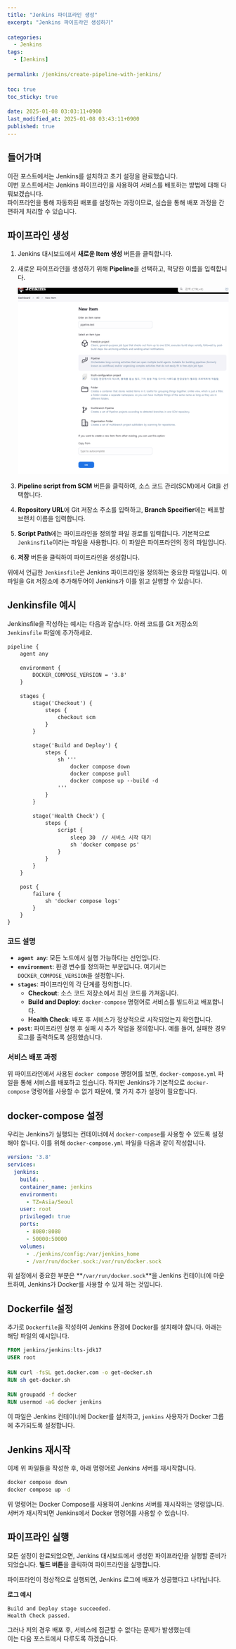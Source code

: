 ```yaml
---
title: "Jenkins 파이프라인 생성"
excerpt: "Jenkins 파이프라인 생성하기" 

categories:
  - Jenkins
tags:
  - [Jenkins]

permalink: /jenkins/create-pipeline-with-jenkins/

toc: true
toc_sticky: true

date: 2025-01-08 03:03:11+0900
last_modified_at: 2025-01-08 03:43:11+0900
published: true
---
```


## **들어가며**
이전 포스트에서는 Jenkins를 설치하고 초기 설정을 완료했습니다.  
이번 포스트에서는 Jenkins 파이프라인을 사용하여 서비스를 배포하는 방법에 대해 다뤄보겠습니다.  
파이프라인을 통해 자동화된 배포를 설정하는 과정이므로, 실습을 통해 배포 과정을 간편하게 처리할 수 있습니다.

## **파이프라인 생성**

1. Jenkins 대시보드에서 **새로운 Item 생성** 버튼을 클릭합니다.
2. 새로운 파이프라인을 생성하기 위해 **Pipeline**을 선택하고, 적당한 이름을 입력합니다.

   ![파이프라인 생성](/assets/images/posts_img/devops/jenkins/create_pipeline.png)

3. **Pipeline script from SCM** 버튼을 클릭하여, 소스 코드 관리(SCM)에서 Git을 선택합니다.
4. **Repository URL**에 Git 저장소 주소를 입력하고, **Branch Specifier**에는 배포할 브랜치 이름을 입력합니다.

5. **Script Path**에는 파이프라인을 정의할 파일 경로를 입력합니다. 기본적으로 `Jenkinsfile`이라는 파일을 사용합니다. 이 파일은 파이프라인의 정의 파일입니다.

6. **저장** 버튼을 클릭하여 파이프라인을 생성합니다.

위에서 언급한 `Jenkinsfile`은 Jenkins 파이프라인을 정의하는 중요한 파일입니다. 이 파일을 Git 저장소에 추가해두어야 Jenkins가 이를 읽고 실행할 수 있습니다.

## **Jenkinsfile 예시**

Jenkinsfile을 작성하는 예시는 다음과 같습니다. 아래 코드를 Git 저장소의 `Jenkinsfile` 파일에 추가하세요.

```Jenkinsfile
pipeline {
    agent any
    
    environment {
        DOCKER_COMPOSE_VERSION = '3.8'
    }
    
    stages {
        stage('Checkout') {
            steps {
                checkout scm
            }
        }
        
        stage('Build and Deploy') {
            steps {
                sh '''
                    docker compose down
                    docker compose pull
                    docker compose up --build -d
                '''
            }
        }
        
        stage('Health Check') {
            steps {
                script {
                    sleep 30  // 서비스 시작 대기
                    sh 'docker compose ps'
                }
            }
        }
    }
    
    post {
        failure {
            sh 'docker compose logs'
        }
    }
}
```

### **코드 설명**
- **`agent any`**: 모든 노드에서 실행 가능하다는 선언입니다.
- **`environment`**: 환경 변수를 정의하는 부분입니다. 여기서는 `DOCKER_COMPOSE_VERSION`을 설정합니다.
- **`stages`**: 파이프라인의 각 단계를 정의합니다.
    - **Checkout**: 소스 코드 저장소에서 최신 코드를 가져옵니다.
    - **Build and Deploy**: `docker-compose` 명령어로 서비스를 빌드하고 배포합니다.
    - **Health Check**: 배포 후 서비스가 정상적으로 시작되었는지 확인합니다.
- **`post`**: 파이프라인 실행 후 실패 시 추가 작업을 정의합니다. 예를 들어, 실패한 경우 로그를 출력하도록 설정했습니다.

### **서비스 배포 과정**

위 파이프라인에서 사용된 `docker compose` 명령어를 보면, `docker-compose.yml` 파일을 통해 서비스를 배포하고 있습니다. 하지만 Jenkins가 기본적으로 `docker-compose` 명령어를 사용할 수 없기 때문에, 몇 가지 추가 설정이 필요합니다.

## **docker-compose 설정**

우리는 Jenkins가 실행되는 컨테이너에서 `docker-compose`를 사용할 수 있도록 설정해야 합니다. 이를 위해 `docker-compose.yml` 파일을 다음과 같이 작성합니다.

```docker-compose.yml
version: '3.8'
services:
  jenkins:
    build: .
    container_name: jenkins
    environment:
      - TZ=Asia/Seoul
    user: root
    privileged: true
    ports:
      - 8080:8080
      - 50000:50000
    volumes:
      - ./jenkins/config:/var/jenkins_home
      - /var/run/docker.sock:/var/run/docker.sock
```

위 설정에서 중요한 부분은 **`/var/run/docker.sock`**을 Jenkins 컨테이너에 마운트하여, Jenkins가 Docker를 사용할 수 있게 하는 것입니다.

## **Dockerfile 설정**

추가로 `Dockerfile`을 작성하여 Jenkins 환경에 Docker를 설치해야 합니다. 아래는 해당 파일의 예시입니다.

```Dockerfile
FROM jenkins/jenkins:lts-jdk17
USER root

RUN curl -fsSL get.docker.com -o get-docker.sh
RUN sh get-docker.sh

RUN groupadd -f docker
RUN usermod -aG docker jenkins
```

이 파일은 Jenkins 컨테이너에 Docker를 설치하고, `jenkins` 사용자가 Docker 그룹에 추가되도록 설정합니다.

## **Jenkins 재시작**

이제 위 파일들을 작성한 후, 아래 명령어로 Jenkins 서버를 재시작합니다.

```bash
docker compose down
docker compose up -d
```

위 명령어는 Docker Compose를 사용하여 Jenkins 서버를 재시작하는 명령입니다. 서버가 재시작되면 Jenkins에서 Docker 명령어를 사용할 수 있습니다.

## **파이프라인 실행**

모든 설정이 완료되었으면, Jenkins 대시보드에서 생성한 파이프라인을 실행할 준비가 되었습니다. **빌드 버튼**을 클릭하여 파이프라인을 실행합니다.

파이프라인이 정상적으로 실행되면, Jenkins 로그에 배포가 성공했다고 나타납니다.

**로그 예시**
```
Build and Deploy stage succeeded.
Health Check passed.
```

그러나 저의 경우 배포 후, 서비스에 접근할 수 없다는 문제가 발생했는데<br>
이는 다음 포스트에서 다루도록 하겠습니다.
